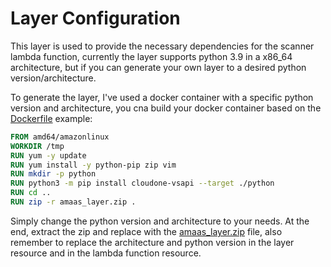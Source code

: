 # Layer Configuration

This layer is used to provide the necessary dependencies for the scanner lambda function, currently the layer supports python 3.9 in a x86_64 architecture, but if you can generate your own layer to a desired python version/architecture.

To generate the layer, I've used a docker container with a specific python version and architecture, you cna build your docker container based on the [Dockerfile](Dockerfile) example:

```Dockerfile
FROM amd64/amazonlinux
WORKDIR /tmp 
RUN yum -y update
RUN yum install -y python-pip zip vim
RUN mkdir -p python 
RUN python3 -m pip install cloudone-vsapi --target ./python 
RUN cd .. 
RUN zip -r amaas_layer.zip .
```

Simply change the python version and architecture to your needs. At the end, extract the zip and replace with the [amaas_layer.zip](amaas_layer.zip) file, also remember to replace the architecture and python version in the layer resource and in the lambda function resource.